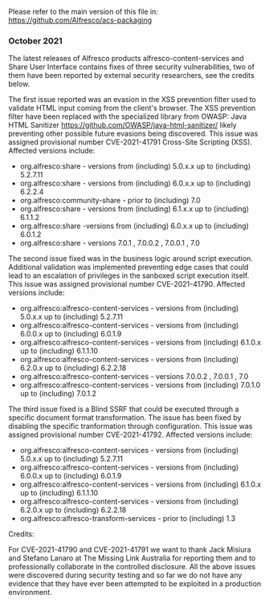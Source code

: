 Please refer to the main version of this file in: https://github.com/Alfresco/acs-packaging 

### October 2021

The latest releases of Alfresco products alfresco-content-services and Share User Interface contains fixes of three security vulnerabilities, two of them have been reported by external security researchers, see the credits below.

The first issue reported was an evasion in the XSS prevention filter used to validate HTML input coming from the client's browser. The XSS prevention filter have been replaced with the specialized library from OWASP: Java HTML Sanitizer https://github.com/OWASP/java-html-sanitizer/  likely preventing other possible future evasions being discovered. This issue was assigned provisional number CVE-2021-41791 Cross-Site Scripting (XSS). Affected versions include:

- org.alfresco:share - versions from (including) 5.0.x.x up to (including) 5.2.7.11
- org.alfresco:share - versions from (including) 6.0.x.x up to (including) 6.2.2.4
- org.alfresco:community-share - prior to (including) 7.0
- org.alfresco:share - versions from (including) 6.1.x.x up to (including) 6.1.1.2
- org.alfresco:share -versions from (including)  6.0.x.x up to (including) 6.0.1.2
- org.alfresco:share - versions 7.0.1 , 7.0.0.2 , 7.0.0.1 , 7.0

The second issue fixed was in the business logic around script execution. Additional validation was implemented preventing edge cases that could lead to an escalation of privileges in the sanboxed script execution itself. This issue was assigned provisional number CVE-2021-41790. Affected versions include:
- org.alfresco:alfresco-content-services - versions from (including) 5.0.x.x up to (including)  5.2.7.11
- org.alfresco:alfresco-content-services - versions from (including) 6.0.0.x up to (including)  6.0.1.9
- org.alfresco:alfresco-content-services - versions from (including) 6.1.0.x up to (including)  6.1.1.10
- org.alfresco:alfresco-content-services - versions from (including) 6.2.0.x up to (including)  6.2.2.18
- org.alfresco:alfresco-content-services - versions 7.0.0.2 , 7.0.0.1 , 7.0
- org.alfresco:alfresco-content-services - versions from (including) 7.0.1.0 up to (including) 7.0.1.2

The third issue fixed is a Blind SSRF that could be executed through a specific document format transformation. The issue has been fixed by disabling the specific tranformation through configuration. This issue was assigned provisional number CVE-2021-41792. Affected versions include:
- org.alfresco:alfresco-content-services - versions from (including) 5.0.x.x up to (including) 5.2.7.11
- org.alfresco:alfresco-content-services - versions from (including) 6.0.0.x up to (including) 6.0.1.9
- org.alfresco:alfresco-content-services - versions from (including) 6.1.0.x up to (including) 6.1.1.10
- org.alfresco:alfresco-content-services - versions from (including) 6.2.0.x up to (including) 6.2.2.18
- org.alfresco:alfresco-transform-services - prior to (including) 1.3

Credits:

For CVE-2021-41790 and CVE-2021-41791 we want to thank Jack Misiura and Stefano Lanaro at The Missing Link Australia for reporting them and to professionally collaborate in the controlled disclosure. All the above issues were discovered during security testing and so far we do not have any evidence that they have ever been attempted to be exploited in a production environment.

